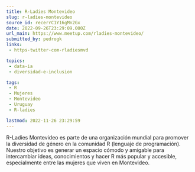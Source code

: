 ```yaml
---
title: R-Ladies Montevideo
slug: r-ladies-montevideo
source_id: recerrC1Y16gMn2Gx
date: 2022-09-26T23:29:09.000Z
url_main: https://www.meetup.com/rladies-montevideo/
submitted_by: pedrogk
links: 
 - https-twitter-com-rladiesmvd

topics: 
 - data-ia
 - diversidad-e-inclusion

tags: 
 - R
 - Mujeres
 - Montevideo
 - Uruguay
 - R-ladies

lastmod: 2022-11-26 23:29:59
---
```


R-Ladies Montevideo es parte de una organización mundial para promover la diversidad de género en la comunidad R (lenguaje de programación). Nuestro objetivo es generar un espacio cómodo y amigable para intercambiar ideas, conocimientos y hacer R más popular y accesible, especialmente entre las mujeres que viven en Montevideo.

